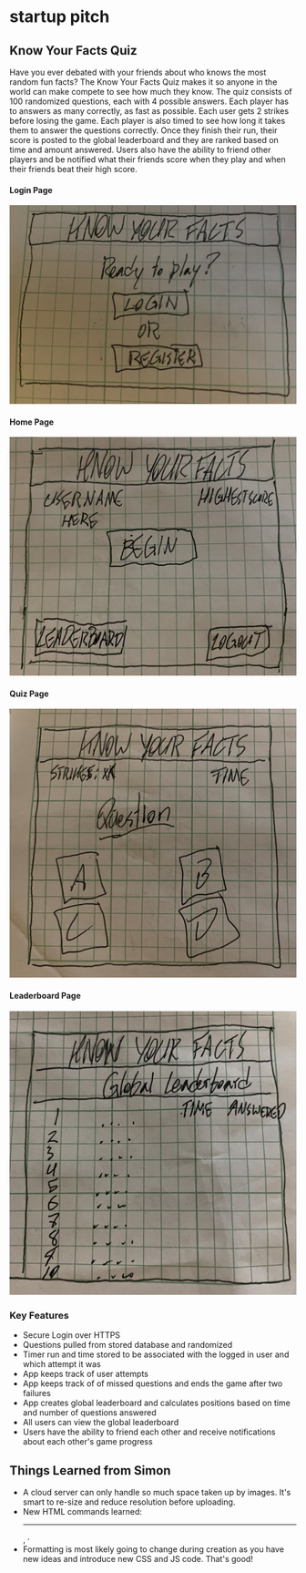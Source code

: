 # startup pitch

## Know Your Facts Quiz


Have you ever debated with your friends about who knows the most random fun facts? The Know Your Facts Quiz makes it so anyone in the world can make compete to see how much they know. The quiz consists of 100 randomized questions, each with 4 possible answers. Each player has to answers as many correctly, as fast as possible. Each user gets 2 strikes before losing the game. Each player is also timed to see how long it takes them to answer the questions correctly. Once they finish their run, their score is posted to the global leaderboard and they are ranked based on time and amount answered. Users also have the ability to friend other players and be notified what their friends score when they play and when their friends beat their high score. 

#### Login Page

![login](login.jpeg)

#### Home Page

![home](homePage.jpeg)

#### Quiz Page 

![quiz](quiz.jpeg)

#### Leaderboard Page 

![leader](leaderboard.jpeg)

### Key Features 
- Secure Login over HTTPS
- Questions pulled from stored database and randomized
- Timer run and time stored to be associated with the logged in user and which attempt it was
- App keeps track of user attempts 
- App keeps track of of missed questions and ends the game after two failures
- App creates global leaderboard and calculates positions based on time and number of questions answered 
- All users can view the global leaderboard
- Users have the ability to friend each other and receive notifications about each other's game progress 

## Things Learned from Simon
- A cloud server can only handle so much space taken up by images. It's smart to re-size and reduce resolution before uploading.
- New HTML commands learned: <hr />, <sup>, <th>
- Formatting is most likely going to change during creation as you have new ideas and introduce new CSS and JS code. That's good!
